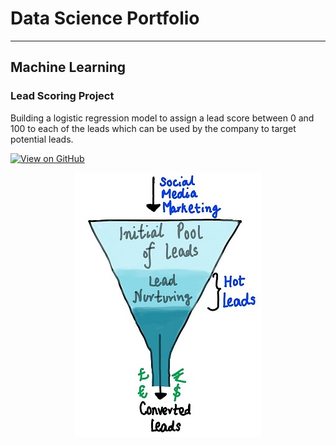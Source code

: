 # Data Science Portfolio
---
## Machine Learning
### Lead Scoring Project
Building a logistic regression model to assign a lead score between 0 and 100 to each of the leads which can be used by the company to target potential leads.

[![View on GitHub](https://img.shields.io/badge/GitHub-View_on_GitHub-blue?logo=GitHub)](https://github.com/ShraddhaS1ngh/Lead_Scoring_Case_Study)

<center><img src="assets/img/LSC.jpg"/></center>




